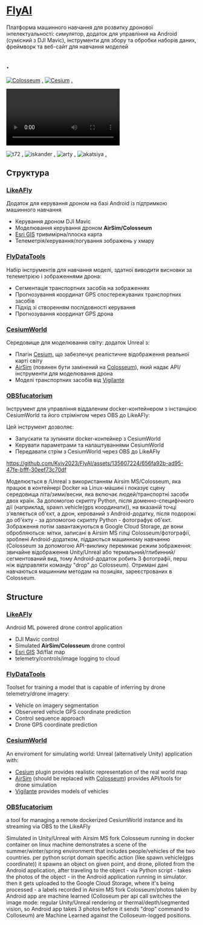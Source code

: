 # [FlyAI](https://github.com/Kyiv2023/FlyAI) 

Платформа машинного навчання для розвитку дронової інтелектуальності: симулятор, додаток для управління на Android (сумісний з DJI Mavic), інструменти для збору та обробки наборів даних, фреймворк та веб-сайт для навчання моделей

## .



[![Colosseum](http://img.youtube.com/vi/-WfTr1-OBGQ/0.jpg)](http://www.youtube.com/watch?v=-WfTr1-OBGQ "Colosseum") [.](https://microsoft.github.io/AirSim/)
[![Cesium](http://img.youtube.com/vi/TbHCvAo-aGg/0.jpg)](http://www.youtube.com/watch?v=TbHCvAo-aGg "Cesium") [.](https://cesium.com/platform/cesium-for-unreal/)


<video src="https://github.com/Kyiv2023/FlyAI/assets/135607224/cada7d87-b65e-413a-b799-9592c829c3b5" controls="controls" style="max-width: 730px;">
</video>


![t72](https://cdn1.epicgames.com/ue/product/Screenshot/T72bGalleryA011920x1080-1920x1080-3e39ea4ebfe655e334b482fbb0bd173b.png?resize=1&w=400) [.](https://www.unrealengine.com/marketplace/en-US/product/tank-t72b-east)
![iskander](https://cdn1.epicgames.com/ue/product/Screenshot/SRMBISKANDERGalleryA011920x1080-1920x1080-105f4aecb7ee1f1203a9f822403fdb1c.png?resize=1&w=400) [.](https://www.unrealengine.com/marketplace/en-US/product/srmb-iskander-east)
![arty](https://cdn1.epicgames.com/ue/product/Screenshot/D30A01Gallery1920x1080-1920x1080-4b7f91881a6b86bc71fb95408f80285f.png?resize=1&w=400) [.](https://www.unrealengine.com/marketplace/en-US/product/artillery-d-30-122mm-east)
![akatsiya](https://cdn1.epicgames.com/ue/product/Screenshot/AkatsiyaGallery01a1920x1080-1920x1080-7afc49b356f9a598eb8fb658b5316dfb.png?resize=1&w=400)  [.](https://www.unrealengine.com/marketplace/en-US/product/m-1973-152-mm-gun-akatsiya-spa-russia)


## Структура

### [LikeAFly](https://github.com/Kyiv2023/FlyAI/tree/main/LikeAFly)

Додаток для керування дроном на базі Android із підтримкою машинного навчання

 - Керування дроном DJI Mavic
 - Моделювання керування дроном **AirSim/Colosseum**
 - [Esri GIS](https://www.esri.com/) тривимірна/плоска карта
 - Телеметрія/керування/логування зображень у хмару

### [FlyDataTools](https://github.com/Kyiv2023/FlyAI/tree/main/FlyDataTools)

Набір інструментів для навчання моделі, здатної виводити висновки за телеметрією і зображеннями дрона:

 - Сегментація транспортних засобів на зображеннях
 - Прогнозування координат GPS спостережуваних транспортних засобів
 - Підхід зі створенням послідовності керування
 - Прогнозування координат GPS дрона


### [CesiumWorld](https://github.com/Kyiv2023/FlyAI/tree/main/CesiumWorld)

Середовище для моделювання світу: додаток Unreal з:
  - Плагін [Cesium](https://cesium.com/), що забезпечує реалістичне відображення реальної карті світу
  - [AirSim](https://microsoft.github.io/AirSim/) (повинен бути замінений на [Colosseum](https://github.com/CodexLabsLLC/Colosseum)), який надає API/інструменти для моделювання дрона
  - Моделі транспортних засобів від [Vigilante](https://www.unrealengine.com/marketplace/en-US/profile/Vigilante)

### [OBSfucatorium](https://github.com/Kyiv2023/FlyAI/tree/main/OBSfucatorium)

Інструмент для управління віддаленим docker-контейнером з інстанцією CesiumWorld та його стрімінгом через OBS до LikeAFly:

Цей інструмент дозволяє:

- Запускати та зупиняти docker-контейнер з CesiumWorld
- Керувати параметрами та налаштуваннями CesiumWorld
- Передавати стрім з CesiumWorld через OBS до LikeAFly



https://github.com/Kyiv2023/FlyAI/assets/135607224/656fa92b-ad95-47fe-bfff-30eef73c70df

Моделюється в /Unreal з використанням Airsim MS/Colosseum, яка працює в контейнері Docker на Linux-машині і показує сцену середовища літа/зими/весни, яка включає людей/транспортні засоби двох країн. За допомогою скрипту Python, після доменно-специфічного дії (наприклад, spawn.vehicle(gps координати)), на вказаній точці з'являється об'єкт, а дрон, керований з Android-додатку, після подорожі до об'єкту - за допомогою скрипту Python - фотографує об'єкт. Зображення потім завантажуються в Google Cloud Storage, де вони обробляються: мітки, записані в Airsim MS гілці Colosseum/фотографії, зроблені Android-додатком, піддаються машинному навчанню (Colosseum за допомогою API-виклику перемикає режим зображення: звичайне відображення Unity/Unreal або термальний/глибинний/сегментований вид, тому Android-додаток робить 3 фотографії, перш ніж відправляти команду "drop" до Colosseum). Отримані дані навчаються машинним методам на позиціях, зареєстрованих в Colosseum.






## Structure

### [LikeAFly](https://github.com/Kyiv2023/FlyAI/tree/main/LikeAFly)

Android ML powered drone control application

 - DJI Mavic control
 - Simulated **AirSim/Colosseum** drone control
 - [Esri GIS](https://www.esri.com/) 3d/flat map
 - telemetry/controls/image logging to cloud

### [FlyDataTools](https://github.com/Kyiv2023/FlyAI/tree/main/FlyDataTools)

Toolset for training a model that is capable of inferring by drone telemetry/drone imagery:

 - Vehicle on imagery segmentation
 - Observered vehicle GPS coordinate prediction
 - Control sequence approach
 - Drone GPS coordinate prediction


### [CesiumWorld](https://github.com/Kyiv2023/FlyAI/tree/main/CesiumWorld)

An enviroment for simulating world: Unreal (alternatively Unity) application with:
  - [Cesium](https://cesium.com/) plugin provides realistic representation of the real world map
  - [AirSim](https://microsoft.github.io/AirSim/) (should be replaced with [Colosseum](https://github.com/CodexLabsLLC/Colosseum)) provides API/tools for drone simulation
  - [Vigilante](https://www.unrealengine.com/marketplace/en-US/profile/Vigilante) provides models of vehicles

### [OBSfucatorium](https://github.com/Kyiv2023/FlyAI/tree/main/OBSfucatorium)

a tool for managing a remote dockerized CesiumWorld instance and its streaming via OBS to the LikeAFly


Simulated in Unity/Unreal with Airsim MS fork Colosseum running in docker container on linux machine demonstrates a scene of the summer/winter/spring environment that includes people/vehicles of the two countries. per python script domain specific action (like spawn.vehicle(gps coordinate)) it spawns an object on given point, and drone, piloted from the Android application, after traveling to the object - via Python script - takes the photos of the object - in the Android application running in simulator. then it gets uploaded to the Google Cloud Storage, where it's being processed - a labels recorded in Airsim MS fork Colosseum/photos taken by Android app are machine learned (Colloseum per api call switches the image mode: regular Unity/Unreal rendering or thermal/depth/segmented vision, so Android app takes 3 photos before it sends "drop" command to Colloseum) are Machine Learned against the Colloseum-logged positions.
